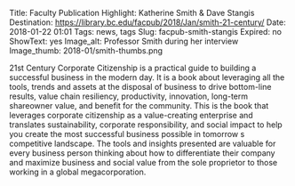 Title: Faculty Publication Highlight: Katherine Smith & Dave Stangis
Destination: https://library.bc.edu/facpub/2018/Jan/smith-21-century/
Date: 2018-01-22 01:01 
Tags: news, tags 
Slug: facpub-smith-stangis
Expired: no
ShowText: yes
Image_alt: Professor Smith during her interview
Image_thumb: 2018-01/smith-thumbs.png

21st Century Corporate Citizenship is a practical guide to building a successful business in the modern day. It is a book about leveraging all the tools, trends and assets at the disposal of business to drive bottom-line results, value chain resiliency, productivity, innovation, long-term shareowner value, and benefit for the community. This is the book that leverages corporate citizenship as a value-creating enterprise and translates sustainability, corporate responsibility, and social impact to help you create the most successful business possible in tomorrow s competitive landscape. The tools and insights presented are valuable for every business person thinking about how to differentiate their company and maximize business and social value from the sole proprietor to those working in a global megacorporation.